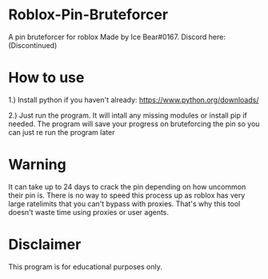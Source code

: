 # Roblox-Pin-Bruteforcer
A pin bruteforcer for roblox
Made by Ice Bear#0167. Discord here: (Discontinued)
# How to use
1.) Install python if you haven't already: https://www.python.org/downloads/

2.) Just run the program. It will intall any missing modules or install pip if needed. The program will save your progress on bruteforcing the pin so you can just re run the program later
# Warning
It can take up to 24 days to crack the pin depending on how uncommon their pin is.
There is no way to speed this process up as roblox has very large ratelimits that you can't bypass with proxies.
That's why this tool doesn't waste time using proxies or user agents.

# Disclaimer
This program is for educational purposes only.
